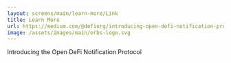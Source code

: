 ```yaml
---
layout: screens/main/learn-more/Link
title: Learn More
url: https://medium.com/@defiorg/introducing-open-defi-notification-protocol-95a8712a94e0
image: /assets/images/main/orbs-logo.svg
---
```


Introducing the Open DeFi Notification Protocol
